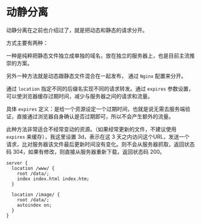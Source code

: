 # 动静分离

动静分离在之前也介绍过了，就是把动态和静态的请求分开。

方式主要有两种：

一种是纯粹把静态文件独立成单独的域名，放在独立的服务器上，也是目前主流推崇的方案。

另外一种方法就是动态跟静态文件混合在一起发布， 通过 `Nginx` 配置来分开。

通过 `location` 指定不同的后缀名实现不同的请求转发。通过 `expires` 参数设置，可以使浏览器缓存过期时间，减少与服务器之间的请求和流量。

具体 `expires` 定义：是给一个资源设定一个过期时间，也就是说无需去服务端验证，直接通过浏览器自身确认是否过期即可，所以不会产生额外的流量。

此种方法非常适合不经常变动的资源。（如果经常更新的文件，不建议使用 `expires` 来缓存），我这里设置 3d，表示在这 3 天之内访问这个URL，发送一个请求，比对服务器该文件最后更新时间没有变化。则不会从服务器抓取，返回状态码 304，如果有修改，则直接从服务器重新下载，返回状态码 200。



```nginx
server {
  location /www/ {
  	root /data/;
    index index.html index.htm;
  }
  
  location /image/ {
  	root /data/;
    autoindex on;
  }
}
```
